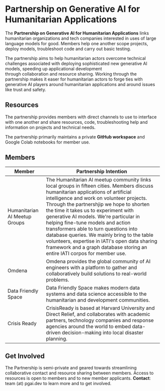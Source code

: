 # Partnership on Generative AI for Humanitarian Applications

The **Partnership on Generative AI for Humanitarian Applications** links humanitarian organizations and tech companies interested in uses of large language models for good. Members help one another scope projects, deploy models, troubleshoot code and carry out basic testing.

The partnership aims to help humanitarian actors overcome technical challenges associated with deploying sophisticated new generative AI models, speeding up applicational development through collaboration and resource sharing. Working through the partnership makes it easer for humanitarian actors to forge ties with generative AI players around humanitarian applications and around issues like trust and safety.

## Resources

The partnership provides members with direct channels to use to interface with one another and share resources, code, troubleshooting help and information on projects and technical needs.

The partnership primarily maintains a private **GitHub workspace** and Google Colab notebooks for member use.

## Members

Member | Partnership Intention
--- | ---
Humanitarian AI Meetup Groups | The Humanitarian AI meetup community links local groups in fifteen cities. Members discuss humanitarian applications of artificial intelligence and work on volunteer projects. Through the partnershjip we hope to shorten the time it takes us to experiment with generative AI models. We're particular in helping fine-tune models and action transformers able to turn questions into database queries. We mainly bring to the table volunteers, expertise in IATI's open data sharing framework and a graph database storing an entire IATI corpos for member use.
Omdena | Omdena provides the global community of AI engineers with a platform to gather and collaboratively build solutions to real-world problems.
Data Friendly Space | Data Friendly Space makes modern data systems and data science accessible to the humanitarian and development communities.
Crisis Ready | CrisisReady is based at Harvard University and Direct Relief, and collaborates with academic partners, technology companies and response agencies around the world to embed data-driven decision-making into local disaster planning.

## Get Involved

The Partnership is semi-private and geared towards streamlining collaborative contact and resource sharing between members. Access to resources is open to members and to new member applicants. **Contact**: team (at) pgai.dev to learn more and to get involved. 
